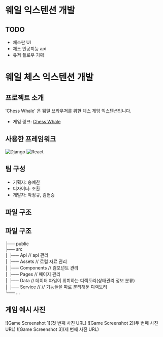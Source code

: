 # 웨일 익스텐션 개발

## TODO
- 체스판 UI
- 체스 인공지능 api
- 유저 플로우 기획

# 웨일 체스 익스텐션 개발

## 프로젝트 소개
'Chess Whale' 은 웨일 브라우저를 위한 체스 게임 익스텐션입니다. 
- 게임 링크: [Chess Whale](https://chessextension.web.app)

## 사용한 프레임워크

![Django](https://img.shields.io/badge/Django-092E20?style=for-the-badge&logo=django&logoColor=white)
![React](https://img.shields.io/badge/React-20232A?style=for-the-badge&logo=react&logoColor=61DAFB)


## 팀 구성
- 기획자: 송예찬
- 디자이너: 조환
- 개발자: 박정규, 김현승

## 파일 구조
## 파일 구조
├── public <br>
├── src <br>
│   ├── Api // api 관리 <br>
│   ├── Assets // 로컬 자료 관리 <br>
│   ├── Components // 컴포넌트 관리 <br>
│   ├── Pages // 페이지 관리 <br>
│   ├── Data // 데이터 파일이 위치하는 디렉토리(상태관리 정보 분류) <br>
│   ├── Service // // 기능들을 따로 분리해둔 디렉토리 <br>
└── ... <br>
## 게임 예시 사진
![Game Screenshot 1](첫 번째 사진 URL)
![Game Screenshot 2](두 번째 사진 URL)
![Game Screenshot 3](세 번째 사진 URL)
